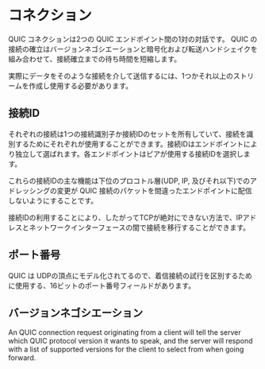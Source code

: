 # コネクション

QUIC コネクションは2つの QUIC エンドポイント間の1対の対話です。 QUIC の接続の確立はバージョンネゴシエーションと暗号化および転送ハンドシェイクを組み合わせて、接続確立までの待ち時間を短縮します。

実際にデータをそのような接続を介して送信するには、1つかそれ以上のストリームを作成し使用する必要があります。

## 接続ID

それぞれの接続は1つの接続識別子か接続IDのセットを所有していて、接続を識別するためにそれぞれが使用することができます。接続IDはエンドポイントにより独立して選ばれます。各エンドポイントはピアが使用する接続IDを選択します。

これらの接続IDの主な機能は下位のプロコトル層(UDP, IP, 及びそれ以下)でのアドレッシングの変更が QUIC 接続のパケットを間違ったエンドポイントに配信しないようにすることです。

接続IDの利用することにより、したがってTCPが絶対にできない方法で、IPアドレスとネットワークインターフェースの間で接続を移行することができます。 

## ポート番号

QUIC は UDPの頂点にモデル化されてるので、着信接続の試行を区別するために使用する、16ビットのポート番号フィールドがあります。

## バージョンネゴシエーション

An QUIC connection request originating from a client will tell the server
which QUIC protocol version it wants to speak, and the server will respond
with a list of supported versions for the client to select from when going
forward.
